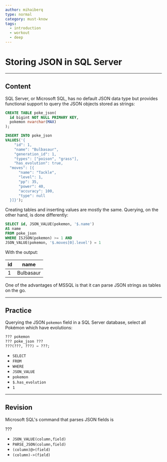 ```yaml
---
author: mihaiberq
type: normal
category: must-know
tags:
  - introduction
  - workout
  - deep
---
```


# Storing JSON in SQL Server


---

## Content

SQL Server, or Microsoft SQL, has no default JSON data type but provides functional support to query the JSON objects stored as strings:

```sql
CREATE TABLE poke_json(
  id bigint NOT NULL PRIMARY KEY,
  pokemon nvarchar(MAX)
);

INSERT INTO poke_json
VALUES('{
	"id": 1,
	"name": "Bulbasaur",
	"generation_id": 1,
	"types": ["poison", "grass"],
	"has_evolution": true,
  "moves": [{
      "name": "Tackle",
      "level": 1,
      "pp": 35,
      "power": 40,
      "accuracy": 100,
      "type": null
  }]}');
```

Creating tables and inserting values are mostly the same. Querying, on the other hand, is done differently:

```sql
SELECT id, JSON_VALUE(pokemon, '$.name')
AS name
FROM poke_json
WHERE ISJSON(pokemon) >= 1 AND
JSON_VALUE(pokemon, '$.moves[0].level') = 1
```

With the output:

| id | name      |
| -- | --------- |
| 1  | Bulbasaur |

One of the advantages of MSSQL is that it can parse JSON strings as tables on the go.


---

## Practice

Querying the JSON `pokemon` field in a SQL Server database, select all Pokémon which have evolutions:

```sql
??? pokemon
??? poke_json ???
???(???, ???) = ???;
```

* `SELECT`
* `FROM`
* `WHERE`
* `JSON_VALUE`
* `pokemon`
* `$.has_evolution`
* `1`


---

## Revision

Microsoft SQL's command that parses JSON fields is

???

* `JSON_VALUE(column,field)`
* `PARSE_JSON(column,field)`
* `(column)@>(field)`
* `(column)->(field)`
